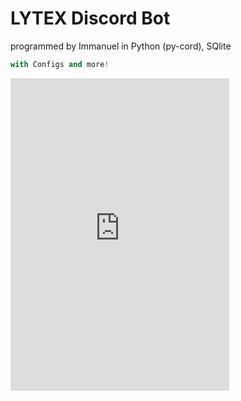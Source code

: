 # LYTEX Discord Bot
programmed by Immanuel in Python (py-cord), SQlite

```py
with Configs and more!
```

<iframe src="https://discord.com/widget?id=938143761060495370&theme=dark" width="350" height="500" allowtransparency="true" frameborder="0" sandbox="allow-popups allow-popups-to-escape-sandbox allow-same-origin allow-scripts"></iframe>


